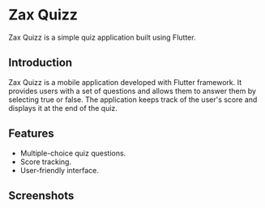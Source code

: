 # Zax Quizz

Zax Quizz is a simple quiz application built using Flutter.

## Introduction

Zax Quizz is a mobile application developed with Flutter framework. It provides users with a set of questions and allows them to answer them by selecting true or false. The application keeps track of the user's score and displays it at the end of the quiz.

## Features

- Multiple-choice quiz questions.
- Score tracking.
- User-friendly interface.

## Screenshots





